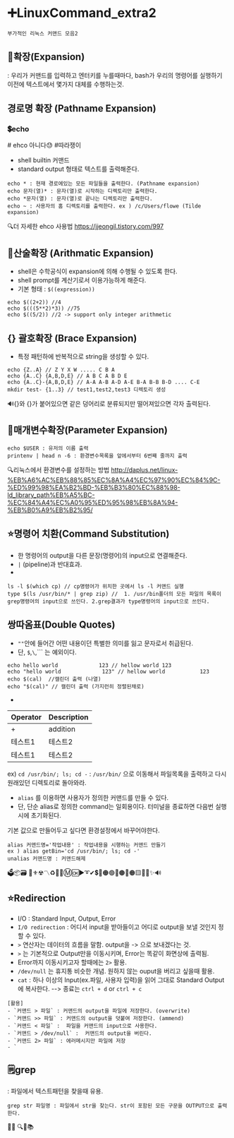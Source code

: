 # ➕LinuxCommand_extra2
`부가적인 리눅스 커맨드 모음2`

## 📢확장(Expansion)
: 우리가 커맨드를 입력하고 엔터키를 누를때마다, bash가 우리의 명령어를 실행하기 이전에 텍스트에서 몇가지 대체를 수행하는것.


## 경로명 확장 (Pathname Expansion)
### 💲echo 
\# ehco 아니다😓 \#따라쟁이
- shell builtin 커맨드
- standard output 형태로 텍스트를 출력해준다. 


```
echo * : 현재 경로에있는 모든 파일들을 출력한다. (Pathname expansion)
echo 문자(열)* : 문자(열)로 시작하는 디렉토리만 출력한다. 
echo *문자(열) : 문자(열)로 끝나는 디렉토리만 출력한다.
echo ~ : 사용자의 홈 디렉토리를 출력한다. ex ) /c/Users/flowe (Tilde expansion)
```

🔍더 자세한 ehco 사용법
https://jjeongil.tistory.com/997

## 💠산술확장 (Arithmatic Expansion) 

- shell은 수학공식이 expansion에 의해 수행될 수 있도록 한다.
- shell prompt를 계산기로서 이용가능하게 해준다.
- 기본 형태 : `$((expression))` 

```
echo $((2+2)) //4
echo $(((5**2)*3)) //75
echo $((5/2)) //2 -> support only integer arithmetic
```

## {} 괄호확장 (Brace Expansion)

- 특정 패턴하에 반복적으로 string을 생성할 수 있다.

```
echo {Z..A} // Z Y X W ..... C B A
echo {A..C} {A,B,D,E} // A B C A B D E
echo {A..C}-{A,B,D,E} // A-A A-B A-D A-E B-A B-B B-D .... C-E
mkdir test- {1..3} // test1,test2,test3 디렉토리 생성
```
🔊{}와 {}가 붙어있으면 같은 덩어리로 분류되지만 떨어져있으면 각자 출력된다.

## 🔔매개변수확장(Parameter Expansion)

```
echo $USER : 유저의 이름 출력
printenv | head n -6 : 환경변수목록을 앞에서부터 6번째 줄까지 출력
```
🔍리눅스에서 환경변수를 설정하는 방법
http://daplus.net/linux-%EB%A6%AC%EB%88%85%EC%8A%A4%EC%97%90%EC%84%9C-%ED%99%98%EA%B2%BD-%EB%B3%80%EC%88%98-ld_library_path%EB%A5%BC-%EC%84%A4%EC%A0%95%ED%95%98%EB%8A%94-%EB%B0%A9%EB%B2%95/

##  ⭐명령어 치환(Command Substitution)

- 한 명령어의 output을 다른 문장(명령어)의 input으로 연결해준다.
- `|` (pipeline)과 반대효과.
- 
```
ls -l $(which cp) // cp명령어가 위치한 곳에서 ls -l 커맨드 실행
type $(ls /usr/bin/* | grep zip) //  1. /usr/bin폴더의 모든 파일의 목록이 grep명령어의 input으로 쓰인다. 2.grep결과가 type명령어의 input으로 쓰인다.
```

## 쌍따옴표(Double Quotes)
- `""`안에 들어간 어떤 내용이던 특별한 의미를 잃고 문자로서 취급된다.
- 단, `$`,`\`,``` 는 예외이다.

```
echo hello world             123 // hellow world 123
echo "hello world             123" // hellow world           123
echo $(cal)  //캘린더 출력 (나열)
echo "$(cal)" // 캘린더 출력 (가지런히 정렬된채로)

```
- 
|Operator|Description|
|------|---|
|+|addition|
|테스트1|테스트2|
|테스트1|테스트2|


ex) `cd /usr/bin/; ls; cd -`  : `/usr/bin/` 으로 이동해서 파일목록을 출력하고 다시 원래있던 디렉토리로 돌아와라.

- `alias` 를 이용하면 사용자가 정의한 커맨드를 만들 수 있다. 
- 단, 단순 alias로 정의한 command는 일회용이다. 터미널을 종료하면 다음번 실행시에 초기화된다.

기본 값으로 만들어두고 싶다면 환경설정에서 바꾸어야한다. 

```
alias 커맨드명='작업내용' : 작업내용을 시행하는 커맨드 만들기
ex ) alias getBin='cd /usr/bin/; ls; cd -'
unalias 커맨드명 : 커맨드해제
```

🗳📦🗃
🔱⚜☢〽♻🔰💠Ⓜ🆗▶➰✔💲💱🟠🟢🔵🟤🔴🟠🟨🔸🔹✨🔊
## ⭐Redirection 

- I/O : Standard Input, Output, Error 
- `I/O redirection` : 어디서 input을 받아들이고 어디로 output을 보낼 것인지 정할 수 있다.
- `>` 연산자는 데이터의 흐름을 말함. output을 -> 으로 보내겠다는 것.
- `>` 는 기본적으로 Output만을 이동시키며, Error는 똑같이 화면상에 출력됨. 
- Error까지 이동시키고자 할때에는 `2>` 활용.
- `/dev/null` 는 휴지통 비슷한 개념. 원하지 않는 ouput을 버리고 싶을때 활용.
- `cat` : 하나 이상의 Input(ex.파일, 사용자 입력)을 읽어 그대로 Standard Output에 복사한다. --> 종료는 `ctrl + d` or `ctrl + c`


```
[활용]
- `커맨드 > 파일` : 커맨드의 output을 파일에 저장한다. (overwrite)
- `커맨드 >> 파일` : 커맨드의 output을 덧붙여 저장한다. (ammend)
- `커맨드 < 파일` :  파일을 커맨드의 input으로 사용한다.
- `커맨드 > /dev/null` :  커맨드의 output을 버린다.
- `커맨드 2> 파일` : 에러메시지만 파일에 저장
- `
```

## 🗒grep 
: 파일에서 텍스트패턴을 찾을때 유용.

```
grep str 파일명 : 파일에서 str을 찾는다. str이 포함된 모든 구문을 OUTPUT으로 출력한다.
```


📍📌 🔍🔎📚
